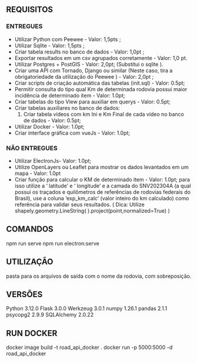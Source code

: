 ## REQUISITOS

### ENTREGUES

- Utilizar Python com Peewee - Valor: 1,5pts ;
- Utilizar Sqlite - Valor: 1,5pts ;
- Criar tabela results no banco de dados - Valor: 1,0pt ;
- Exportar resultados em um csv agrupados corretamente - Valor: 1,0 pt.
- Utilizar Postgres + PostGIS - Valor: 2,0pt; (Substitui o sqlite ).
- Criar uma API com Tornado, Django ou similar (Neste caso, tira a obrigatoriedade da utilização do Peewee ) - Valor: 2,0pt ;
- Criar scripts de criação automática das tabelas (init.sql) - Valor: 0.5pt;
- Permitir consulta do tipo qual Km de determinada rodovia possui maior incidência de determinado item - Valor: 1.0pt;
- Criar tabelas do tipo View para auxiliar em querys - Valor: 0.5pt;
- Criar tabelas auxiliares no banco de dados:
    1. Criar tabela vídeos com km Ini e Km Final de cada vídeo no banco de dados - Valor: 0.5pt;
- Utilizar Docker - Valor: 1.0pt;
- Criar interface gráfica com vueJs - Valor: 1.0pt;

### NÃO ENTREGUES

- Utilizar ElectronJs- Valor: 1.0pt;
- Utilize OpenLayers ou Leaflet para mostrar os dados levantados em um mapa - Valor: 1.0pt
- Criar função para calcular o KM de determinado item - Valor: 1.0pt; para isso utilize a ‘ latitude’ e ‘ longitude’ e a camada do SNV202304A (a qual possui os traçados e quilômetros de referências de rodovias federais do Brasil), use a coluna ‘exp_km_calc’ (valor inteiro do km calculado) como referência para validar seus resultados. ( Dica: Utilize shapely.geometry.LineString( ).project(point,normalized=True) )

## COMANDOS

npm run serve
npm run electron:serve

## UTILIZAÇÃO 

pasta para os arquivos de saída com o nome da rodovia, com sobreposição. 

## VERSÕES

Python 3.12.0
Flask 3.0.0
Werkzeug 3.0.1
numpy 1.26.1
pandas 2.1.1
psycopg2 2.9.9
SQLAlchemy 2.0.22

## RUN DOCKER

docker image build -t road_api_docker .
docker run -p 5000:5000 -d road_api_docker